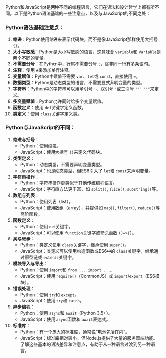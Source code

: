Python和JavaScript是两种不同的编程语言，它们在语法和设计哲学上都有所不同。以下是Python语法基础的一些注意点，以及与JavaScript的不同之处：

### Python语法基础注意点：

1. **缩进**：Python使用缩进来表示代码块，而不是像JavaScript那样使用大括号 `{}`。
2. **大小写敏感**：Python是大小写敏感的语言，这意味着 `variable`和 `Variable`是两个不同的变量。
3. **不需要分号**：在Python中，行尾不需要分号 `;`，除非同一行有多条语句。
4. **注释**：使用 `#`来添加单行注释。
5. **变量赋值**：Python中赋值不需要 `var`、`let`或 `const`，直接使用 `=`。
6. **数据类型**：Python是动态类型的语言，不需要显式声明变量的类型。
7. **字符串**：Python中的字符串可以用单引号 `'`、双引号 `"`或三引号 `'''` `"""`来定义。
8. **多变量赋值**：Python允许同时给多个变量赋值。
9. **函数定义**：使用 `def`关键字定义函数。
10. **类定义**：使用 `class`关键字定义类。

### Python与JavaScript的不同：

1. **缩进与括号**：
   - Python：使用缩进。
   - JavaScript：使用大括号 `{}`来定义代码块。
2. **类型定义**：
   - Python：动态类型，不需要声明变量类型。
   - JavaScript：也是动态类型，但ES6引入了 `let`和 `const`来声明变量。
3. **字符串操作**：
   - Python：字符串操作更类似于其他传统编程语言。
   - JavaScript：字符串方法更丰富，如 `split()`, `slice()`, `substring()`等。
4. **数组与列表**：
   - Python：使用列表（list）。
   - JavaScript：使用数组（array），并提供如 `map()`, `filter()`, `reduce()`等高阶函数。
5. **函数定义**：
   - Python：使用 `def`关键字。
   - JavaScript：可以使用 `function`关键字或箭头函数 `()=>{}`。
6. **类与继承**：
   - Python：类定义使用 `class`关键字，继承使用 `super()`。
   - JavaScript：类定义可以使用构造函数或ES6中的 `class`关键字，继承通过原型链或 `extends`关键字。
7. **模块导入与导出**：
   - Python：使用 `import`和 `from ... import ...`。
   - JavaScript：使用 `require()`（CommonJS）或 `import`/`export`（ES6模块）。
8. **错误处理**：
   - Python：使用 `try`和 `except`。
   - JavaScript：使用 `try`和 `catch`。
9. **异步编程**：
   - Python：使用 `async`和 `await`（Python 3.5+）。
   - JavaScript：使用 `async`函数和 `await`表达式。
10. **标准库**：
    - Python：有一个庞大的标准库，通常说“电池包括在内”。
    - JavaScript：标准库相对较小，但Node.js提供了大量的服务器端功能。
      了解这些基本的语法差异和注意点，有助于从一种语言过渡到另一种语言。
